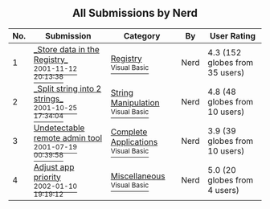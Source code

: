 ﻿<div align="center">

## All Submissions by Nerd

</div>

No.  | Submission | Category | By   | User Rating
---- | ---------- | -------- | ---- | -----------
1 | [\_Store data in the Registry\_<br /><sup>2001-11-12 20:13:38</sup>](https://github.com/Planet-Source-Code/nerd-store-data-in-the-registry__1-29082) | [Registry<br /><sup>Visual Basic</sup>](../ByCategory/registry__1-36.md) | Nerd | 4.3 (152 globes from 35 users)
2 | [\_Split string into 2 strings\_<br /><sup>2001-10-25 17:34:04</sup>](https://github.com/Planet-Source-Code/nerd-split-string-into-2-strings__1-28421) | [String Manipulation<br /><sup>Visual Basic</sup>](../ByCategory/string-manipulation__1-5.md) | Nerd | 4.8 (48 globes from 10 users)
3 | [Undetectable remote admin tool<br /><sup>2001-07-19 00:39:58</sup>](https://github.com/Planet-Source-Code/nerd-undetectable-remote-admin-tool__1-25572) | [Complete Applications<br /><sup>Visual Basic</sup>](../ByCategory/complete-applications__1-27.md) | Nerd | 3.9 (39 globes from 10 users)
4 | [Adjust app priority<br /><sup>2002-01-10 19:19:12</sup>](https://github.com/Planet-Source-Code/nerd-adjust-app-priority__1-30670) | [Miscellaneous<br /><sup>Visual Basic</sup>](../ByCategory/miscellaneous__1-1.md) | Nerd | 5.0 (20 globes from 4 users)
